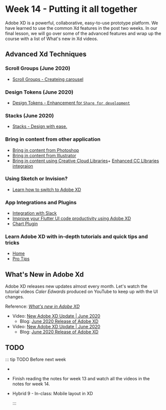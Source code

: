 # Week 14 - Putting it all together

Adobe XD is a powerful, collaborative, easy-to-use prototype platform. We have learned to use the common Xd features in the post two weeks. In our final lesson, we will go over some of the advanced features and wrap up the course with a list of What's new in Xd videos. 


## Advanced Xd Techniques

<YouTube
  title="Scroll Groups"
  url="https://www.youtube.com/embed/7FuL2BosGr0"
/>

### Scroll Groups (June 2020)
- [Scroll Groups - Createing carousel](https://youtu.be/7FuL2BosGr0)

### Design Tokens (June 2020)
- [Design Tokens - Enhancement for `Share for development`](https://youtu.be/-ifl1tl-SuE)

### Stacks (June 2020)
- [Stacks - Design with ease.](https://letsxd.com/stacks)

### Bring in content from other application
- [Bring in content from Photoshop](https://helpx.adobe.com/xd/how-to/import-assets-from-photoshop.html)
- [Bring in content from Illustrator](https://helpx.adobe.com/xd/how-to/import-assets-from-illustrator.html)
- [Bring in content using Creative Cloud Libraries](https://helpx.adobe.com/xd/how-to/add-assets-from-cc-library-to-xd.html)+ [Enhanced CC LIbraries integraion](https://youtu.be/GWuA1y79AT8)

### Using Sketch or Invision?
- [Learn how to switch to Adobe XD](https://letsxd.com/sketch)


### App Integrations and Plugins

- [Integration with Slack](https://slack.com/apps/A7P35MCT0-adobe-creative-cloud)
- [Improve your Flutter UI code productivity using Adobe XD](https://medium.com/@rakeshpandith.ts/improve-your-flutter-ui-code-productivity-using-adobe-xd-c44bfd6490c6)
- [Chart Plugin](https://chartplugin.com)


### Learn Adobe XD with in-depth tutorials and quick tips and tricks
- [Home](https://letsxd.com)
- [Pro Tips](https://letsxd.com/protips)


## What's New in Adobe Xd

Adobe XD releases new updates almost every month. Let's watch the tutorial videos *Caler Edwards* produced on YouTube to keep up with the UI changes. 

Reference: [*What's new in Adobe XD*](https://helpx.adobe.com/ca/xd/help/whats-new.html)

<YouTube
  title="New Adobe XD Update | June 2020"
  url="https://www.youtube.com/embed/e6R9QiyB3YQ"
/>

- Video: [New Adobe XD Update | June 2020](https://youtu.be/e6R9QiyB3YQ)
    - Blog: [June 2020 Release of Adobe XD](https://theblog.adobe.com/xd-june-2020-scroll-groups-stacks-more/)
- Video: [New Adobe XD Update | June 2020](https://youtu.be/e6R9QiyB3YQ)
    - Blog: [June 2020 Release of Adobe XD](https://theblog.adobe.com/xd-june-2020-scroll-groups-stacks-more/)

## TODO

::: tip TODO Before next week

- 
- Finish reading the notes for week 13 and watch all the videos in the notes for week 14.
- Hybrid 9 - In-class: Mobile layout in XD

  :::
